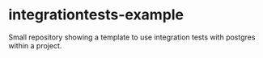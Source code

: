 # integrationtests-example
Small repository showing a template to use integration tests with postgres within a project.

